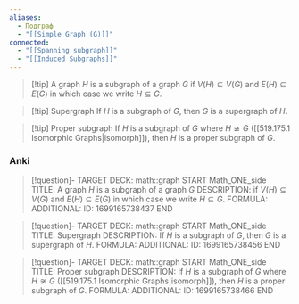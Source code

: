 ```yaml
---
aliases:
  - Подграф
  - "[[Simple Graph (G)]]"
connected:
  - "[[Spanning subgraph]]"
  - "[[Induced Subgraphs]]"
---
```


> [!tip] A graph $H$ is a subgraph of a graph $G$
if $V(H)⊆V(G)$ and $E(H)⊆E(G)$
in which case we write $H ⊆ G$.

> [!tip] Supergraph
If $H$ is a subgraph of $G$, then $G$ is a supergraph of $H$.

> [!tip] Proper subgraph
If $H$ is a subgraph of $G$ where $H\not\cong G$ ([[519.175.1 Isomorphic Graphs|isomorph]]), then $H$ is a proper subgraph of $G$.

### Anki
> [!question]-
TARGET DECK: math::graph
START
Math_ONE_side
TITLE: A graph $H$ is a subgraph of a graph $G$
DESCRIPTION: if $V(H)⊆V(G)$ and $E(H)⊆E(G)$
in which case we write $H ⊆ G$.
FORMULA: 
ADDITIONAL:
ID: 1699165738437
END

> [!question]-
TARGET DECK: math::graph
START
Math_ONE_side
TITLE: Supergraph
DESCRIPTION: If $H$ is a subgraph of $G$, then $G$ is a supergraph of $H$.
FORMULA: 
ADDITIONAL:
ID: 1699165738456
END

> [!question]-
TARGET DECK: math::graph
START
Math_ONE_side
TITLE: Proper subgraph
DESCRIPTION: If $H$ is a subgraph of $G$ where $H\not\cong G$ ([[519.175.1 Isomorphic Graphs|isomorph]]), then $H$ is a proper subgraph of $G$.
FORMULA: 
ADDITIONAL:
ID: 1699165738466
END





